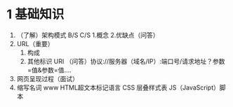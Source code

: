 # 1 基础知识
1. （了解）架构模式
	B/S C/S 1.概念 2.优缺点（问答）
2. URL（重要）
	1. 构成
	2. 其他标识 URI
		（问答）协议://服务器（域名/IP）:端口号/请求地址？参数=值&参数=值....
3. 网页呈现过程（面试）
4. 缩写名词
	www
	HTML超文本标记语言
	CSS 层叠样式表
	JS（JavaScript）脚本